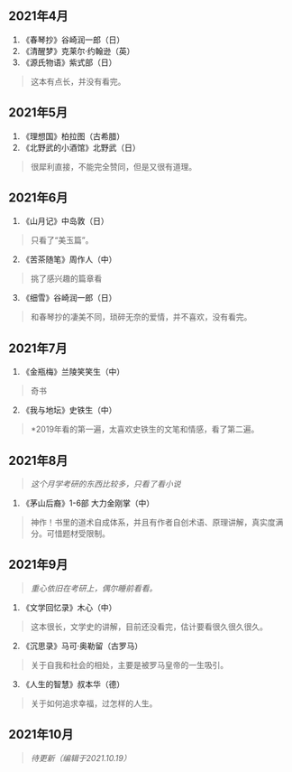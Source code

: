 ## 2021年4月

1. 《春琴抄》谷崎润一郎（日）
2. 《清醒梦》克莱尔·约翰逊（英）
3. 《源氏物语》紫式部（日）
> 这本有点长，并没有看完。

## 2021年5月

1. 《理想国》柏拉图（古希腊）
2. 《北野武的小酒馆》北野武（日）
> 很犀利直接，不能完全赞同，但是又很有道理。

## 2021年6月

1. 《山月记》中岛敦（日）
> 只看了“美玉篇”。
2. 《苦茶随笔》周作人（中）
> 挑了感兴趣的篇章看
3. 《细雪》谷崎润一郎（日）
> 和春琴抄的凄美不同，琐碎无奈的爱情，并不喜欢，没有看完。

## 2021年7月

1. 《金瓶梅》兰陵笑笑生（中）
> 奇书
2. 《我与地坛》史铁生（中）
> *2019年看的第一遍，太喜欢史铁生的文笔和情感，看了第二遍。

## 2021年8月
> *这个月学考研的东西比较多，只看了看小说*

1. 《茅山后裔》1-6部 大力金刚掌（中）
> 神作！书里的道术自成体系，并且有作者自创术语、原理讲解，真实度满分。可惜题材受限制。

## 2021年9月
> *重心依旧在考研上，偶尔睡前看看。*

1. 《文学回忆录》木心（中）
> 这本很长，文学史的讲解，目前还没看完，估计要看很久很久很久。
2. 《沉思录》马可·奥勒留（古罗马）
> 关于自我和社会的相处，主要是被罗马皇帝的一生吸引。
3. 《人生的智慧》叔本华（德）
> 关于如何追求幸福，过怎样的人生。

## 2021年10月 
> *待更新（编辑于2021.10.19）*